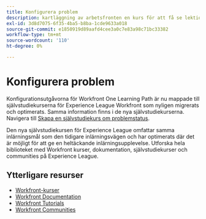 ```yaml
---
title: Konfigurera problem
description: kartläggning av arbetsfronten en kurs för att få se lektionskurser
exl-id: 3d8d7075-6f35-4ba5-b8ba-1cde9633a018
source-git-commit: e1850919d89aafd4cee3a0c7e83a98c71bc33382
workflow-type: tm+mt
source-wordcount: '110'
ht-degree: 0%

---
```


# Konfigurera problem

Konfigurationsutgåvorna för Workfront One Learning Path är nu mappade till självstudiekurserna för Experience League Workfront som nyligen migrerats och optimerats.  Samma information finns i de nya självstudiekurserna. Navigera till [Skapa en självstudiekurs om problemstatus](https://experienceleague.adobe.com/docs/workfront-learn/tutorials-workfront/home.html).

Den nya självstudiekursen för Experience League omfattar samma inlärningsmål som den tidigare inlärningsvägen och har optimerats där det är möjligt för att ge en heltäckande inlärningsupplevelse.  Utforska hela biblioteket med Workfront kurser, dokumentation, självstudiekurser och communities på Experience League.


## Ytterligare resurser

* [Workfront-kurser](https://experienceleague.adobe.com/?lang=en&amp;Solution=Workfront#courses)
* [Workfront Documentation](https://experienceleague.adobe.com/docs/workfront.html)
* [Workfront Tutorials](https://experienceleague.adobe.com/docs/workfront-learn/tutorials-workfront/home.html)
* [Workfront Communities](https://experienceleaguecommunities.adobe.com/t5/workfront/ct-p/workfront)

